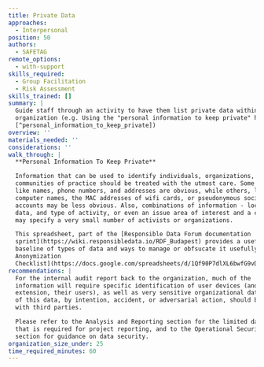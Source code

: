 ```yaml
---
title: Private Data
approaches:
  - Interpersonal
position: 50
authors:
  - SAFETAG
remote_options:
  - with-support
skills_required:
  - Group Facilitation
  - Risk Assessment
skills_trained: []
summary: |
  Guide staff through an activity to have them list private data within the
  organization (e.g. Using the "personal information to keep private" handout.
  [^personal_information_to_keep_private])
overview: ''
materials_needed: ''
considerations: ''
walk_through: |
  **Personal Information To Keep Private**

  Information that can be used to identify individuals, organizations, and even
  communities of practice should be treated with the utmost care. Some data,
  like names, phone numbers, and addresses are obvious, while others, like
  computer names, the MAC addresses of wifi cards, or pseudonymous social media
  accounts may be less obvious. Also, combinations of information - location,
  data, and type of activity, or even an issue area of interest and a city name
  may specify a very small number of activists or organizations.

  This spreadsheet, part of the [Responsible Data Forum documentation
  sprint](https://wiki.responsibledata.io/RDF_Budapest) provides a useful
  baseline of types of data and ways to manage or obfsucate it usefully:  [Data
  Anonymization
  Checklist](https://docs.google.com/spreadsheets/d/1Qf90P7dlXL6bwfG9vDpapQe1HUD1PtCqjJwayn0xOkQ/edit?usp=sharing)
recommendations: |
  For the internal audit report back to the organization, much of the
  information will require specific identification of user devices (and by
  extension, their users), as well as very sensitive organizational data. None
  of this data, by intention, accident, or adversarial action, should be shared
  with third parties.

  Please refer to the Analysis and Reporting section for the limited data set
  that is required for project reporting, and to the Operational Security
  section for guidance on data security.
organization_size_under: 25
time_required_minutes: 60
---
```

